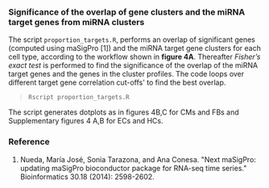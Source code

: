 ### Significance of the overlap of gene clusters and the miRNA target genes from miRNA clusters

The script `proportion_targets.R`, performs an overlap of significant genes (computed using maSigPro [1]) and the miRNA target gene clusters for each cell type, according to the workflow shown in **figure 4A**. Thereafter *Fisher’s exact test* is performed to find the significance of the overlap of the miRNA target genes and the genes in the cluster profiles. The code loops over different target gene correlation cut-offs' to find the best overlap.

> `Rscript proportion_targets.R`

The script generates dotplots as in figures 4B,C for CMs and FBs and Supplementary figures 4 A,B for ECs and HCs.

### Reference

1.  Nueda, María José, Sonia Tarazona, and Ana Conesa. "Next maSigPro: updating maSigPro bioconductor package for RNA-seq time series." Bioinformatics 30.18 (2014): 2598-2602.
